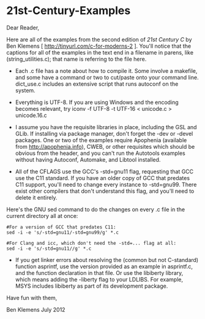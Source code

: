 21st-Century-Examples
=====================

Dear Reader,

Here are all of the examples from the second edition of _21st Century C_ by Ben Klemens [ http://tinyurl.com/c-for-moderns-2 ]. You'll notice that the captions for all of the examples in the text end in a filename in parens, like (string_utilities.c); that name is referring to the file here.

* Each .c file has a note about how to compile it. Some involve a makefile, and some have a command or two to cut/paste onto your command line. dict_use.c includes an extensive script that runs autoconf on the system.

* Everything is UTF-8. If you are using Windows and the encoding becomes relevant, try
    iconv -f UTF-8 -t UTF-16 < unicode.c > unicode.16.c

* I assume you have the requisite libraries in place, including the GSL and GLib. If installing via package manager, don't forget the -dev or -devel packages. One or two of the examples require Apophenia (available from http://apophenia.info), CWEB, or other requisites which should be obvious from the header, and you can't run the Autotools examples without having Autoconf, Automake, and Libtool installed.

* All of the CFLAGS use the GCC's -std=gnu11 flag, requesting that GCC use the C11 standard. If you have an older copy of GCC that predates C11 support, you'll need to change every instance to -std=gnu99. There exist other compilers that don't understand this flag, and you'll need to delete it entirely.

Here's the GNU sed command to do the changes on every .c file in the current directory all at once:

    #For a version of GCC that predates C11:
    sed -i -e 's/-std=gnu11/-std=gnu99/g' *.c

    #For Clang and icc, which don't need the -std=... flag at all:
    sed -i -e 's/-std=gnu11//g' *.c

* If you get linker errors about resolving the (common but not C-standard) function asprintf, use the version provided as an example in asprintf.c, and the function declaration in that file. Or use the libiberty library, which means adding the -liberty flag to your LDLIBS. For example, MSYS includes libiberty as part of its development package.

Have fun with them,


Ben Klemens
July 2012
